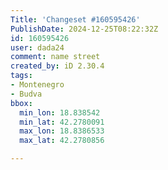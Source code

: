 ```yaml
---
Title: 'Changeset #160595426'
PublishDate: 2024-12-25T08:22:32Z
id: 160595426
user: dada24
comment: name street
created_by: iD 2.30.4
tags:
- Montenegro
- Budva
bbox:
  min_lon: 18.838542
  min_lat: 42.2780091
  max_lon: 18.8386533
  max_lat: 42.2780856

---
```

